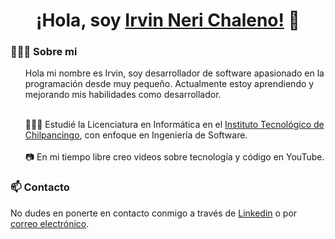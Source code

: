 <h1 style="text-align: center;">¡Hola, soy <a href="https://novainc98.github.io">Irvin Neri Chaleno!</a> 👋</h1>
<!-- </div>
<img alt="banner" src="https://github.com/novainc98/novainc98/blob/a1855e88efa39c4d70be444a7d10f2673db85a5b/Banner7.png"> -->

### 👨🏻‍💻 Sobre mi
<ul>
Hola mi nombre es Irvin, soy desarrollador de software apasionado en la programación desde muy pequeño. Actualmente estoy aprendiendo y mejorando mis habilidades como desarrollador.<br><br>

👨🏻‍🎓 Estudié la Licenciatura en Informática en el [Instituto Tecnológico de Chilpancingo](https://www.facebook.com/TecNMChilpancingo), con enfoque en Ingeniería de Software.<br><br>
📷 En mi tiempo libre creo videos sobre tecnología y código en YouTube.
</ul>





### 📫 Contacto
No dudes en ponerte en contacto conmigo a través de <a href="https://www.linkedin.com/in/irvinneric/">Linkedin</a> o por <a href="mailto:novainc98@gmail.com">correo electrónico</a>.



<!-- [video](https://www.instagram.com/reel/DAn9XBYopb5/?utm_source=ig_web_button_share_sheet&igsh=MzRlODBiNWFlZA==).
 -->


<!-- ## 📫 Contacto
[![LinkedIn](https://img.shields.io/badge/LinkedIn-%230077B5.svg?logo=linkedin&logoColor=white)](https://www.linkedin.com/in/irvinneric/) 
[![YouTube](https://img.shields.io/badge/YouTube-%23FF0000.svg?logo=YouTube&logoColor=white)](https://youtube.com/@novainc98)  -->

<!-- ### 🚀 Stack:
#### Lenguajes de programación:
![Java](https://img.shields.io/badge/java-%23ED8B00.svg?style=for-the-badge&logo=openjdk&logoColor=white)
![Python](https://img.shields.io/badge/python-3670A0?style=for-the-badge&logo=python&logoColor=ffdd54)
![JavaScript](https://img.shields.io/badge/javascript-%23323330.svg?style=for-the-badge&logo=javascript&logoColor=%23F7DF1E)
![Bash Script](https://img.shields.io/badge/bash_script-%23121011.svg?style=for-the-badge&logo=gnu-bash&logoColor=white)

#### Frontend
![HTML5](https://img.shields.io/badge/html5-%23E34F26.svg?style=for-the-badge&logo=html5&logoColor=white)
![CSS3](https://img.shields.io/badge/css3-%231572B6.svg?style=for-the-badge&logo=css3&logoColor=white)
![Angular](https://img.shields.io/badge/angular-%23DD0031.svg?style=for-the-badge&logo=angular&logoColor=white) 

#### Backend
![Spring](https://img.shields.io/badge/spring-%236DB33F.svg?style=for-the-badge&logo=spring&logoColor=white)

#### Bases de datos
![MySQL](https://img.shields.io/badge/mysql-4479A1.svg?style=for-the-badge&logo=mysql&logoColor=white)

#### Control de versiones
![Git](https://img.shields.io/badge/git-%23F05033.svg?style=for-the-badge&logo=git&logoColor=white) 
![GitHub](https://img.shields.io/badge/github-%23121011.svg?style=for-the-badge&logo=github&logoColor=white) 

#### Diseño y organización
![Figma](https://img.shields.io/badge/figma-%23F24E1E.svg?style=for-the-badge&logo=figma&logoColor=white) 
![Notion](https://img.shields.io/badge/Notion-%23000000.svg?style=for-the-badge&logo=notion&logoColor=white)  -->
 

